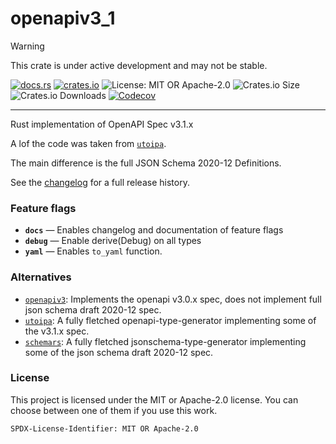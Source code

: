 <!-- dprint-ignore-file -->
<!-- sync-readme title [[ -->
# openapiv3_1
<!-- sync-readme ]] -->

> [!WARNING]  
> This crate is under active development and may not be stable.

<!-- sync-readme badge [[ -->
[![docs.rs](https://img.shields.io/docsrs/openapiv3_1/0.1.3.svg?logo=docs.rs&label=docs.rs&style=flat-square)](https://docs.rs/openapiv3_1/0.1.3)
[![crates.io](https://img.shields.io/badge/crates.io-v0.1.3-orange?style=flat-square&logo=rust&logoColor=white)](https://crates.io/crates/openapiv3_1/0.1.3)
![License: MIT OR Apache-2.0](https://img.shields.io/badge/license-MIT%20OR%20Apache--2.0-purple.svg?style=flat-square)
![Crates.io Size](https://img.shields.io/crates/size/openapiv3_1/0.1.3.svg?style=flat-square)
![Crates.io Downloads](https://img.shields.io/crates/dv/openapiv3_1/0.1.3.svg?&label=downloads&style=flat-square)
[![Codecov](https://img.shields.io/codecov/c/github/scufflecloud/scuffle.svg?label=codecov&logo=codecov&style=flat-square)](https://app.codecov.io/gh/scufflecloud/scuffle)
<!-- sync-readme ]] -->

---

<!-- sync-readme rustdoc [[ -->
Rust implementation of OpenAPI Spec v3.1.x

A lof the code was taken from [`utoipa`](https://crates.io/crates/utoipa).

The main difference is the full JSON Schema 2020-12 Definitions.

See the [changelog](./CHANGELOG.md) for a full release history.

### Feature flags

* **`docs`** —  Enables changelog and documentation of feature flags
* **`debug`** —  Enable derive(Debug) on all types
* **`yaml`** —  Enables `to_yaml` function.

### Alternatives

* [`openapiv3`](https://crates.io/crates/openapiv3): Implements the openapi v3.0.x spec, does not implement full json schema draft 2020-12 spec.
* [`utoipa`](https://crates.io/crates/utoipa): A fully fletched openapi-type-generator implementing some of the v3.1.x spec.
* [`schemars`](https://crates.io/crates/schemars): A fully fletched jsonschema-type-generator implementing some of the json schema draft 2020-12 spec.

### License

This project is licensed under the MIT or Apache-2.0 license.
You can choose between one of them if you use this work.

`SPDX-License-Identifier: MIT OR Apache-2.0`
<!-- sync-readme ]] -->

